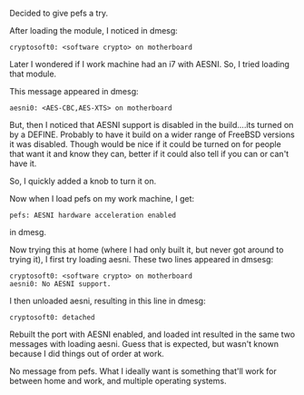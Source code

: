 Decided to give pefs a try.

After loading the module, I noticed in dmesg:

	cryptosoft0: <software crypto> on motherboard

Later I wondered if I work machine had an i7 with AESNI. So, I tried loading
that module.

This message appeared in dmesg:

	aesni0: <AES-CBC,AES-XTS> on motherboard

But, then I noticed that AESNI support is disabled in the build....its turned
on by a DEFINE.  Probably to have it build on a wider range of FreeBSD versions
it was disabled.  Though would be nice if it could be turned on for people
that want it and know they can, better if it could also tell if you can or can't
have it.

So, I quickly added a knob to turn it on.

Now when I load pefs on my work machine, I get:

	pefs: AESNI hardware acceleration enabled

in dmesg.

Now trying this at home (where I had only built it, but never got around to
trying it), I first try loading aesni.  These two lines appeared in dmsesg:

	cryptosoft0: <software crypto> on motherboard
	aesni0: No AESNI support.

I then unloaded aesni, resulting in this line in dmesg:

	cryptosoft0: detached

Rebuilt the port with AESNI enabled, and loaded int resulted in the same
two messages with loading aesni.  Guess that is expected, but wasn't
known because I did things out of order at work.

No message from pefs.  What I ideally want is something that'll work for
between home and work, and multiple operating systems.
